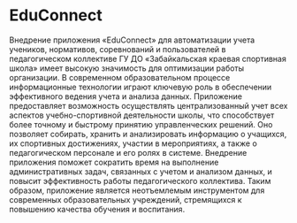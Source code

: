 # EduConnect
 
Внедрение приложения «EduConnect» для автоматизации учета учеников, нормативов, соревнований и пользователей в педагогическом коллективе ГУ ДО «Забайкальская краевая спортивная школа» имеет высокую значимость для оптимизации работы организации. В современном образовательном процессе информационные технологии играют ключевую роль в обеспечении эффективного ведения учета и анализа данных. Приложение предоставляет возможность осуществлять централизованный учет всех аспектов учебно-спортивной деятельности школы, что способствует более точному и быстрому принятию управленческих решений. Оно позволяет собирать, хранить и анализировать информацию о учащихся, их спортивных достижениях, участии в мероприятиях, а также о педагогическом персонале и его ролях в системе. Внедрение приложения поможет сократить время на выполнение административных задач, связанных с учетом и анализом данных, и повысит эффективность работы педагогического коллектива. Таким образом, приложение является неотъемлемым инструментом для современных образовательных учреждений, стремящихся к повышению качества обучения и воспитания.
